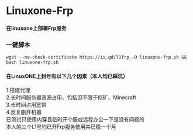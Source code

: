 # Linuxone-Frp
#### 在linuxone上部署Frp服务
### 一键脚本
```shell
wget --no-check-certificate https://is.gd/l1frp -O linuxone-frp.sh && bash linuxone-frp.sh
```

#### 在LinuxONE上封号有以下几个因素（本人均已踩坑）</br>
1.搭建代理</br>
2.长时间服务器资源占用，包括但不限于挖矿、Minecraft</br>
3.长时间占用宽带</br>
4.反复删开机器</br>
已测试只使用内穿且临时开个服或远程办公一下是没有问题的</br>
本人的三个L1号均已开Frp服务使用并已稳一个月</br>
